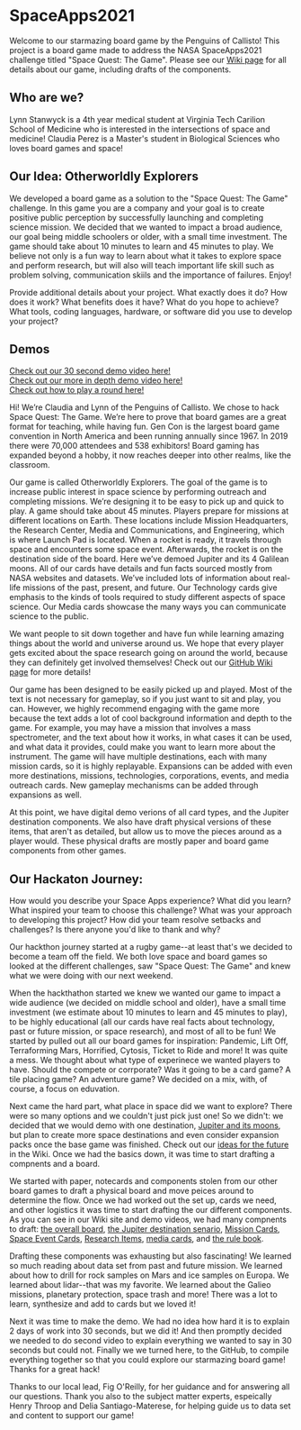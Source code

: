 # SpaceApps2021
Welcome to our starmazing board game by the Penguins of Callisto! This project is a board game made to address the NASA SpaceApps2021 challenge titled "Space Quest: The Game". Please see our [Wiki page](https://github.com/lkstanwyck/SpaceApps2021/wiki) for all details about our game, including drafts of the components.

## Who are we?

Lynn Stanwyck is a 4th year medical student at Virginia Tech Carilion School of Medicine who is interested in the intersections of space and medicine!
Claudia Perez is a Master's student in Biological Sciences who loves board games and space!


## Our Idea: Otherworldly Explorers
We developed a board game as a solution to the "Space Quest: The Game" challenge. In this game you are a company and your goal is to create positive public perception by successfully launching and completing science mission. We decided that we wanted to impact a broad audience, our goal being middle schoolers or older, with a small time investment. The game should take about 10 minutes to learn and 45 minutes to play. We believe not only is a fun way to learn about what it takes to explore space and perform research, but will also will teach important life skill such as problem solving, communication skiils and the importance of failures. Enjoy!

Provide additional details about your project. What exactly does it do? How does it work? What benefits does it have? What do you hope to achieve? What tools, coding languages, hardware, or software did you use to develop your project?


## Demos

[Check out our 30 second demo video here!](https://youtu.be/OQqrTKpcdfU)          
[Check out our more in depth demo video here!](https://youtu.be/OQqrTKpcdfU)          
[Check out how to play a round here!](https://youtu.be/OQqrTKpcdfU)

Hi! We’re Claudia and Lynn of the Penguins of Callisto. We chose to hack Space Quest: The Game. We’re here to prove that board games are a great format for teaching, while having fun. Gen Con is the largest board game convention in North America and been running annually since 1967. In 2019 there were 70,000 attendees and 538 exhibitors! Board gaming has expanded beyond a hobby, it now reaches deeper into other realms, like the classroom.

Our game is called Otherworldly Explorers. The goal of the game is to increase public interest in space science by performing outreach and completing missions. We’re designing it to be easy to pick up and quick to play. A game should take about 45 minutes. Players prepare for missions at different locations on Earth. These locations include Mission Headquarters, the Research Center, Media and Communications, and Engineering, which is where Launch Pad is located. When a rocket is ready, it travels through space and encounters some space event. Afterwards, the rocket is on the destination side of the board. Here we’ve demoed Jupiter and its 4 Galilean moons. All of our cards have details and fun facts sourced mostly from NASA websites and datasets. We’ve included lots of information about real-life missions of the past, present, and future. Our Technology cards give emphasis to the kinds of tools required to study different aspects of space science. Our Media cards showcase the many ways you can communicate science to the public.  

We want people to sit down together and have fun while learning amazing things about the world and universe around us. We hope that every player gets excited about the space research going on around the world, because they can definitely get involved themselves! Check out our [GitHub Wiki page](https://github.com/lkstanwyck/SpaceApps2021/wiki) for more details!

Our game has been designed to be easily picked up and played. Most of the text is not necessary for gameplay, so if you just want to sit and play, you can. However, we highly recommend engaging with the game more because the text adds a lot of cool background information and depth to the game. For example, you may have a mission that involves a mass spectrometer, and the text about how it works, in what cases it can be used, and what data it provides, could make you want to learn more about the instrument. The game will have multiple destinations, each with many mission cards, so it is highly replayable. Expansions can be added with even more destinations, missions, technologies, corporations, events, and media outreach cards. New gameplay mechanisms can be added through expansions as well. 

At this point, we have digital demo verions of all card types, and the Jupiter destination components. We also have draft physical versions of these items, that aren't as detailed, but allow us to move the pieces around as a player would. These physical drafts are mostly paper and board game components from other games. 

## Our Hackaton Journey:

How would you describe your Space Apps experience? What did you learn? What inspired your team to choose this challenge? What was your approach to developing this project? How did your team resolve setbacks and challenges? Is there anyone you'd like to thank and why?

Our hackthon journey started at a rugby game--at least that's we decided to become a team off the field. We both love space and board games so looked at the different challenges, saw "Space Quest: The Game" and knew what we were doing with our next weekend.

When the hackthathon started we knew we wanted our game to impact a wide audience (we decided on middle school and older), have a small time investment (we estimate about 10 minutes to learn and 45 minutes to play), to be highly educational (all our cards have real facts about technology, past or future mission, or space research), and most of all to be fun! We started by pulled out all our board games for inspiration: Pandemic, Lift Off, Terraforming Mars, Horrified, Cytosis, Ticket to Ride and more! It was quite a mess. We thought about what type of experinece we wanted players to have. Should the compete or corrporate? Was it going to be a card game? A tile placing game? An adventure game? We decided on a mix, with, of course, a focus on eduvation. 

Next came the hard part, what place in space did we want to explore? There were so many options and we couldn't just pick just one! So we didn't: we decided that we would demo with one destination, [Jupiter and its moons](https://github.com/lkstanwyck/SpaceApps2021/wiki/Destinations), but plan to create more space destinations and even consider expansion packs once the base game was finished. Check out our [ideas for the future](https://github.com/lkstanwyck/SpaceApps2021/wiki/The-Future) in the Wiki. Once we had the basics down, it was time to start drafting a compnents and a board.

We started with paper, notecards and components stolen from our other board games to draft a physical board and move peices around to determine the flow. Once we had worked out the set up, cards we need, and other logistics it was time to start drafting the our different components. As you can see in our Wiki site and demo videos, we had many compnents to draft: [the overall board](https://github.com/lkstanwyck/SpaceApps2021/wiki), [the Jupiter destination senario](https://github.com/lkstanwyck/SpaceApps2021/wiki/Destinations), [Mission Cards](https://github.com/lkstanwyck/SpaceApps2021/wiki/Missions-Cards), [Space Event Cards](https://github.com/lkstanwyck/SpaceApps2021/wiki/Space-Event-Cards), [Research Items](https://github.com/lkstanwyck/SpaceApps2021/wiki/Research-Item-Cards), [media cards](https://github.com/lkstanwyck/SpaceApps2021/wiki/Earth#media-cards), and [the rule book](https://github.com/lkstanwyck/SpaceApps2021/wiki/Rule-Book).

Drafting these components was exhausting but also fascinating! We learned so much reading about data set from past and future mission. We learned about how to drill for rock samples on Mars and ice samples on Europa. We learned about lidar--that was my favorite. We learned about the Galieo missions, planetary protection, space trash and more! There was a lot to learn, synthesize and add to cards but we loved it!

Next it was time to make the demo. We had no idea how hard it is to explain 2 days of work into 30 seconds, but we did it! And then promptly decided we needed to do second video to explain everything we wanted to say in 30 seconds but could not. Finally we we turned here, to the GitHub, to compile everything together so that you could explore our starmazing board game! Thanks for a great hack!

Thanks to our local lead, Fig O'Reilly, for her guidance and for answering all our questions. Thank you also to the subject matter experts, espeically Henry Throop and Delia Santiago-Materese, for helping guide us to data set and content to support our game!




